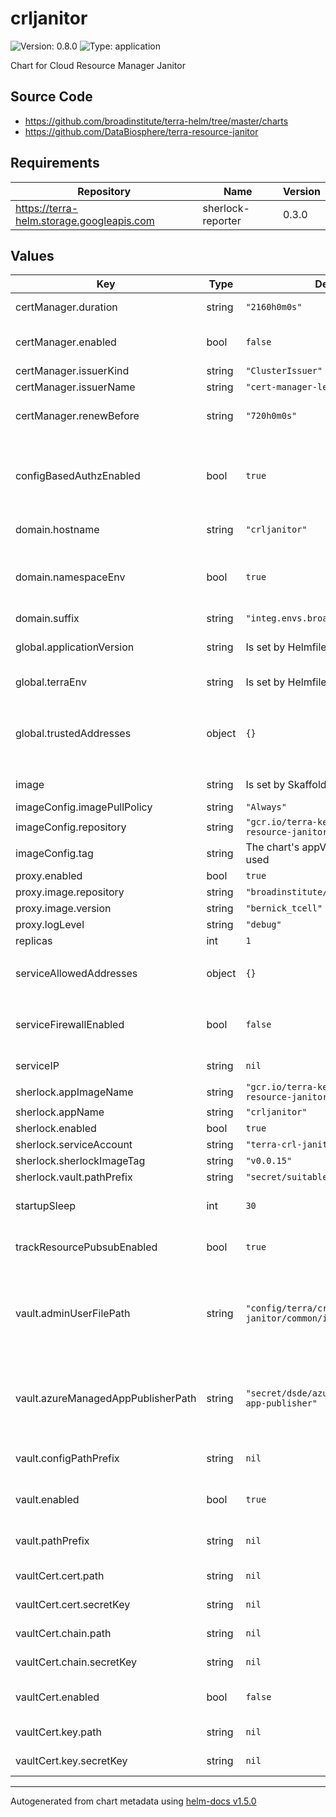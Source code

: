 # crljanitor

![Version: 0.8.0](https://img.shields.io/badge/Version-0.8.0-informational?style=flat-square) ![Type: application](https://img.shields.io/badge/Type-application-informational?style=flat-square)

Chart for Cloud Resource Manager Janitor

## Source Code

* <https://github.com/broadinstitute/terra-helm/tree/master/charts>
* <https://github.com/DataBiosphere/terra-resource-janitor>

## Requirements

| Repository | Name | Version |
|------------|------|---------|
| https://terra-helm.storage.googleapis.com | sherlock-reporter | 0.3.0 |

## Values

| Key | Type | Default | Description |
|-----|------|---------|-------------|
| certManager.duration | string | `"2160h0m0s"` | Certificate duration. Defaults to 3 months. |
| certManager.enabled | bool | `false` | Enable to create certificate secret with cert-manager |
| certManager.issuerKind | string | `"ClusterIssuer"` |  |
| certManager.issuerName | string | `"cert-manager-letsencrypt-prod"` |  |
| certManager.renewBefore | string | `"720h0m0s"` | When to renew the cert. Defaults to 30 days before expiry. |
| configBasedAuthzEnabled | bool | `true` | Whether to use static file with admin users email for authorization. TODO(PF-81): Switch to use SAM instead of config file for user authZ. |
| domain.hostname | string | `"crljanitor"` | Hostname of this deployment |
| domain.namespaceEnv | bool | `true` | If true, an extra level of namespacing (`global.terraEnv`) will be added between the hostname and suffix |
| domain.suffix | string | `"integ.envs.broadinstitute.org"` | Domain suffix |
| global.applicationVersion | string | Is set by Helmfile on deploy | Service image version/tag. Required unless using `image`. |
| global.terraEnv | string | Is set by Helmfile on deploy | Terget Terra environment name. Required. |
| global.trustedAddresses | object | `{}` | A map of addresses that will be merged with serviceAllowedAddresses. Example: `{ "nickname": ["x.x.x.x/y", "x.x.x.x/y"] }` |
| image | string | Is set by Skaffold on local deploys | Used for local Skaffold deploys |
| imageConfig.imagePullPolicy | string | `"Always"` |  |
| imageConfig.repository | string | `"gcr.io/terra-kernel-k8s/terra-resource-janitor"` | Image repository |
| imageConfig.tag | string | The chart's appVersion value will be used | Image tag. |
| proxy.enabled | bool | `true` |  |
| proxy.image.repository | string | `"broadinstitute/openidc-proxy"` | Proxy image repository |
| proxy.image.version | string | `"bernick_tcell"` | Proxy image tag |
| proxy.logLevel | string | `"debug"` | Proxy log level |
| replicas | int | `1` |  |
| serviceAllowedAddresses | object | `{}` | A map of addresses in the form `{ "nickname": ["x.x.x.x/y", "x.x.x.x/y"] }` |
| serviceFirewallEnabled | bool | `false` | Whether to restrict access to the service to the IPs supplied via serviceAllowedAddresses |
| serviceIP | string | `nil` | External IP of the service. Required. |
| sherlock.appImageName | string | `"gcr.io/terra-kernel-k8s/terra-resource-janitor"` |  |
| sherlock.appName | string | `"crljanitor"` |  |
| sherlock.enabled | bool | `true` |  |
| sherlock.serviceAccount | string | `"terra-crl-janitor-service-sa"` |  |
| sherlock.sherlockImageTag | string | `"v0.0.15"` |  |
| sherlock.vault.pathPrefix | string | `"secret/suitable/sherlock/prod"` |  |
| startupSleep | int | `30` | Allows CloudSQL proxy time to start up. See DDO-1352 |
| trackResourcePubsubEnabled | bool | `true` | Whether to enable using pubsub to receive new tracked resources. |
| vault.adminUserFilePath | string | `"config/terra/crl-janitor/common/iam"` | (string) Vault path prefix for admin user list. Required if vault.enabled. Use the same users as admin for all env by default. Override if needed in helmfile repo. |
| vault.azureManagedAppPublisherPath | string | `"secret/dsde/azure/common/managed-app-publisher"` | (string) Vault path for Azure managed app publisher credentials. Uses the same path for all envs by default. Override if needed in helmfile repo. |
| vault.configPathPrefix | string | `nil` | Vault path prefix for configs. Required if vault.enabled. |
| vault.enabled | bool | `true` | When enabled, syncs required secrets from Vault |
| vault.pathPrefix | string | `nil` | Vault path prefix for secrets. Required if vault.enabled. |
| vaultCert.cert.path | string | `nil` | Path to secret containing .crt |
| vaultCert.cert.secretKey | string | `nil` | Key in secret containing .crt |
| vaultCert.chain.path | string | `nil` | Path to secret containing intermediate .crt |
| vaultCert.chain.secretKey | string | `nil` | Key in secret containing intermediate .crt |
| vaultCert.enabled | bool | `false` | Enable to sync certificate secret from Vault with secrets-manager |
| vaultCert.key.path | string | `nil` | Path to secret containing .key |
| vaultCert.key.secretKey | string | `nil` | Key in secret containing .key |

----------------------------------------------
Autogenerated from chart metadata using [helm-docs v1.5.0](https://github.com/norwoodj/helm-docs/releases/v1.5.0)
